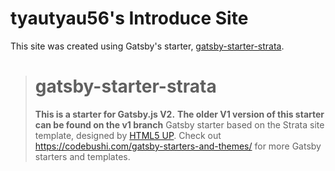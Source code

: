 # tyautyau56's Introduce Site

This site was created using Gatsby's starter, [gatsby-starter-strata](https://github.com/codebushi/gatsby-starter-strata).

> # gatsby-starter-strata
> **This is a starter for Gatsby.js V2.**
> **The older V1 version of this starter can be found on the v1 branch**
> Gatsby starter based on the Strata site template, designed by [HTML5 UP](https://html5up.net/strata). Check out https://codebushi.com/gatsby-starters-and-themes/ for more Gatsby starters and templates.
